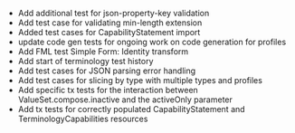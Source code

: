 * Add additional test for json-property-key validation
* Add test case for validating min-length extension
* Added test cases for CapabilityStatement import
* update code gen tests for ongoing work on code generation for profiles
* Add FML test Simple Form: Identity transform
* Add start of terminology test history
* Add test cases for JSON parsing error handling
* Add test cases for slicing by type with multiple types and profiles
* Add specific tx tests for the interaction between ValueSet.compose.inactive and the activeOnly parameter
* Add tx tests for correctly populated CapabilityStatement and TerminologyCapabilities resources 

